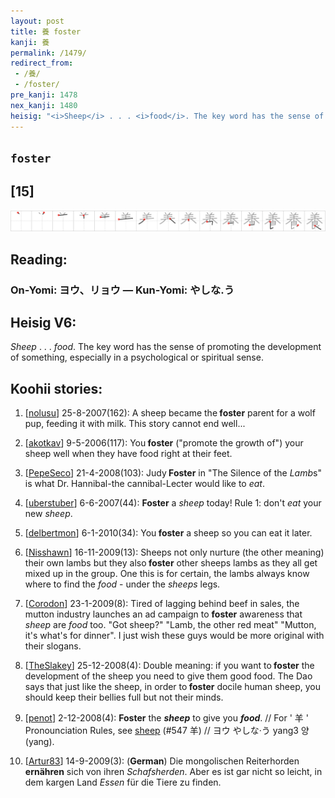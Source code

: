 ```yaml
---
layout: post
title: 養 foster
kanji: 養
permalink: /1479/
redirect_from:
 - /養/
 - /foster/
pre_kanji: 1478
nex_kanji: 1480
heisig: "<i>Sheep</i> . . . <i>food</i>. The key word has the sense of promoting the development of something, especially in a psychological or spiritual sense."
---
```


## `foster`

## [15]

<div class="stroke"><img src="../images/E9A48A.png" /></div>

## Reading:

### On-Yomi: ヨウ、リョウ &mdash; Kun-Yomi: やしな.う

## Heisig V6:

<i>Sheep</i> . . . <i>food</i>. The key word has the sense of promoting the development of something, especially in a psychological or spiritual sense.

## Koohii stories:

1) [<a href="http://kanji.koohii.com/profile/nolusu">nolusu</a>] 25-8-2007(162): A sheep became the<strong> foster</strong> parent for a wolf pup, feeding it with milk. This story cannot end well...

2) [<a href="http://kanji.koohii.com/profile/akotkav">akotkav</a>] 9-5-2006(117): You<strong> foster</strong> (&quot;promote the growth of&quot;) your sheep well when they have food right at their feet.

3) [<a href="http://kanji.koohii.com/profile/PepeSeco">PepeSeco</a>] 21-4-2008(103): Judy<strong> Foster</strong> in &quot;The Silence of the <em>Lamb</em>s&quot; is what Dr. Hannibal-the cannibal-Lecter would like to <em>eat</em>.

4) [<a href="http://kanji.koohii.com/profile/uberstuber">uberstuber</a>] 6-6-2007(44): <strong>Foster</strong> a <em>sheep</em> today! Rule 1: don&#039;t <em>eat</em> your new <em>sheep</em>.

5) [<a href="http://kanji.koohii.com/profile/delbertmon">delbertmon</a>] 6-1-2010(34): You<strong> foster</strong> a sheep so you can eat it later.

6) [<a href="http://kanji.koohii.com/profile/Nisshawn">Nisshawn</a>] 16-11-2009(13): Sheeps not only nurture (the other meaning) their own lambs but they also<strong> foster</strong> other sheeps lambs as they all get mixed up in the group. One this is for certain, the lambs always know where to find the <em>food</em> - under the <em>sheeps</em> legs.

7) [<a href="http://kanji.koohii.com/profile/Corodon">Corodon</a>] 23-1-2009(8): Tired of lagging behind beef in sales, the mutton industry launches an ad campaign to <strong>foster</strong> awareness that <em>sheep</em> are <em>food</em> too. &quot;Got sheep?&quot; &quot;Lamb, the other red meat&quot; &quot;Mutton, it&#039;s what&#039;s for dinner&quot;. I just wish these guys would be more original with their slogans.

8) [<a href="http://kanji.koohii.com/profile/TheSlakey">TheSlakey</a>] 25-12-2008(4): Double meaning: if you want to<strong> foster</strong> the development of the sheep you need to give them good food. The Dao says that just like the sheep, in order to<strong> foster</strong> docile human sheep, you should keep their bellies full but not their minds.

9) [<a href="http://kanji.koohii.com/profile/penot">penot</a>] 2-12-2008(4): <strong>Foster</strong> the <em><strong>sheep</strong></em> to give you <em><strong>food</strong></em>. // For &#039; 羊 &#039; Pronounciation Rules, see <a href="../547">sheep</a> (#547 羊) // ヨウ やしな·う yang3 양 (yang).

10) [<a href="http://kanji.koohii.com/profile/Artur83">Artur83</a>] 14-9-2009(3): (<strong>German</strong>) Die mongolischen Reiterhorden <strong>ernähren</strong> sich von ihren <em>Schafsherden</em>. Aber es ist gar nicht so leicht, in dem kargen Land <em>Essen</em> für die Tiere zu finden.
